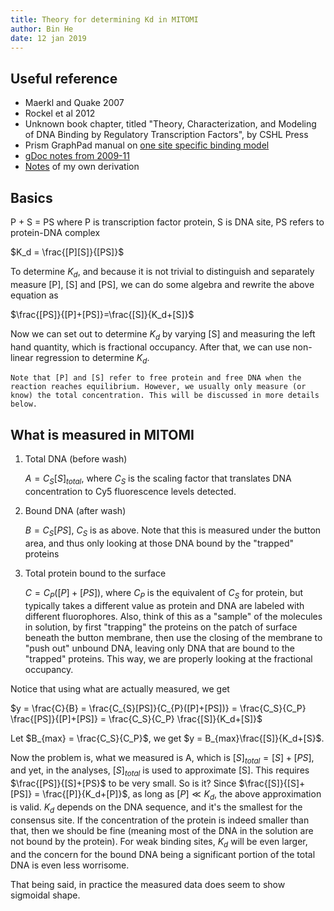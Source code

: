 ```yaml
---
title: Theory for determining Kd in MITOMI
author: Bin He
date: 12 jan 2019
---
```


## Useful reference
- Maerkl and Quake 2007
- Rockel et al 2012
- Unknown book chapter, titled "Theory, Characterization, and Modeling of DNA Binding by Regulatory Transcription Factors", by CSHL Press
- Prism GraphPad manual on [one site specific binding model](https://www.graphpad.com/guides/prism/7/curve-fitting/index.htm?reg_one_site_fit_total_and_ns.htm)
- [gDoc notes from 2009-11](https://docs.google.com/document/d/1tnUJvI_6JnAsMvmt5m8GyFqSfKWE_FvCLXm0ciXw0vA/edit?usp=sharing)
- [Notes](2019-01-13-Kd-calculation-notes.pdf) of my own derivation

## Basics
P + S = PS 
where P is transcription factor protein, S is DNA site, PS refers to protein-DNA complex

$K_d = \frac{[P][S]}{[PS]}$

To determine $K_d$, and because it is not trivial to distinguish and separately measure [P], [S] and [PS], we can do some algebra and rewrite the above equation as

$\frac{[PS]}{[P]+[PS]}=\frac{[S]}{K_d+[S]}$

Now we can set out to determine $K_d$ by varying [S] and measuring the left hand quantity, which is fractional occupancy. After that, we can use non-linear regression to determine $K_d$. 

    Note that [P] and [S] refer to free protein and free DNA when the reaction reaches equilibrium. However, we usually only measure (or know) the total concentration. This will be discussed in more details below.

## What is measured in MITOMI
1. Total DNA (before wash)

    $A=C_{S}[S]_{total}$, where $C_S$ is the scaling factor that translates DNA concentration to Cy5 fluorescence levels detected.

1. Bound DNA (after wash)

    $B=C_{S}[PS]$, $C_S$ is as above. Note that this is measured under the button area, and thus only looking at those DNA bound by the "trapped" proteins

1. Total protein bound to the surface

    $C=C_{P}([P]+[PS])$, where $C_P$ is the equivalent of $C_S$ for protein, but typically takes a different value as protein and DNA are labeled with different fluorophores. Also, think of this as a "sample" of the molecules in solution, by first "trapping" the proteins on the patch of surface beneath the button membrane, then use the closing of the membrane to "push out" unbound DNA, leaving only DNA that are bound to the "trapped" proteins. This way, we are properly looking at the fractional occupancy.

Notice that using what are actually measured, we get

$y = \frac{C}{B} = \frac{C_{S}[PS]}{C_{P}([P]+[PS])} = \frac{C_S}{C_P} \frac{[PS]}{[P]+[PS]} = \frac{C_S}{C_P} \frac{[S]}{K_d+[S]}$

Let $B_{max} = \frac{C_S}{C_P}$, we get $y = B_{max}\frac{[S]}{K_d+[S}$.

Now the problem is, what we measured is A, which is $[S]_{total} = [S] + [PS]$, and yet, in the analyses, $[S]_{total}$ is used to approximate [S]. This requires $\frac{[PS]}{[S]+[PS}$ to be very small. So is it? Since $\frac{[S]}{[S]+[PS]} = \frac{[P]}{K_d+[P]}$, as long as $[P] \ll K_d$, the above approximation is valid. $K_d$ depends on the DNA sequence, and it's the smallest for the consensus site. If the concentration of the protein is indeed smaller than that, then we should be fine (meaning most of the DNA in the solution are not bound by the protein). For weak binding sites, $K_d$ will be even larger, and the concern for the bound DNA being a significant portion of the total DNA is even less worrisome.

That being said, in practice the measured data does seem to show sigmoidal shape.
